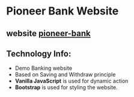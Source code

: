 # Pioneer Bank Website

## website [pioneer-bank](https://sojib-bd.github.io/pioneer-bank/)

## Technology Info:
- Demo Banking website
- Based on Saving and Withdraw principle
- **Vanilla JavaScript** is used for dynamic action
- **Bootstrap** is used for styling the website. 